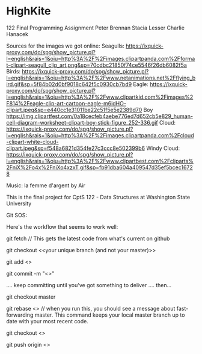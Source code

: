 # HighKite
122 Final Programming Assignment
Peter Brennan
Stacia Lesser
Charlie Hanacek


Sources for the images we got online:
    Seagulls: https://ixquick-proxy.com/do/spg/show_picture.pl?l=english&rais=1&oiu=http%3A%2F%2Fimages.clipartpanda.com%2Fformat-clipart-seagull_clip_art.png&sp=70cdbc21850f74ce5546f26db6082f5a
    Birds:
    https://ixquick-proxy.com/do/spg/show_picture.pl?l=english&rais=1&oiu=http%3A%2F%2Fwww.netanimations.net%2Fflying_bird.gif&sp=5f84b02d0bf9018c642f5c0930cb7bd9
    Eagle:
    https://ixquick-proxy.com/do/spg/show_picture.pl?l=english&rais=1&oiu=http%3A%2F%2Fwww.clipartkid.com%2Fimages%2F814%2Feagle-clip-art-cartoon-eagle-m6idHO-clipart.jpeg&sp=e440cc1e31011be22c51f5e5e2389d70
    Boy
    https://img.clipartfest.com/0a18cecfeb4aebe776ed7d652cb5e829_human-cell-diagram-worksheet-clipart-boy-stick-figure_252-336.gif
    Cloud:
    https://ixquick-proxy.com/do/spg/show_picture.pl?l=english&rais=1&oiu=http%3A%2F%2Fimages.clipartpanda.com%2Fcloud-clipart-white-cloud-clipart.jpeg&sp=f548a6821d354fe27c3ccc8e502399b6
    Windy Cloud:
    https://ixquick-proxy.com/do/spg/show_picture.pl?l=english&rais=1&oiu=http%3A%2F%2Fwww.clipartbest.com%2Fcliparts%2FniX%2Fo4x%2FniXo4xzxT.gif&sp=fb91dba604a409547d35ef5bcec16728
    







Music: la femme d'argent by Air






This is the final project for CptS 122 - Data Structures at Washington State University

Git SOS:

Here's the workflow that seems to work well:

  git fetch // This gets the latest code from what's current on github

  git checkout <<your unique branch (and not your master)>>

  git add <<files you want to add>>

  git commit -m "<<Your informative commit message>>"

  .... keep committing until you've got something to deliver .... then...

  git checkout master


  git rebase <<your unique branch from above>> // when you run this, you should see a message about fast-forwarding master. This command keeps your local master branch up to date with your most recent code.

  git checkout <<your unique branch from above>>

  git push origin <<your unique branch from above>>




